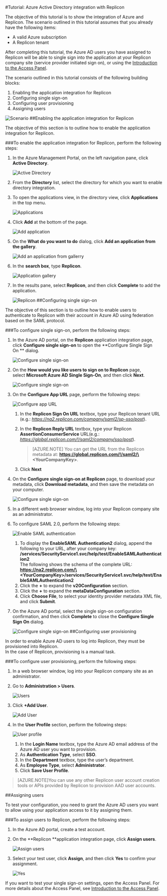 <properties 
    pageTitle="Tutorial: Azure Active Directory integration with Replicon | Microsoft Azure" 
    description="Learn how to use Replicon with Azure Active Directory to enable single sign-on, automated provisioning, and more!" 
    services="active-directory" 
    authors="markusvi"  
    documentationCenter="na" 
    manager="stevenpo"/>
<tags 
    ms.service="active-directory" 
    ms.devlang="na" 
    ms.topic="article" 
    ms.tgt_pltfrm="na" 
    ms.workload="identity" 
    ms.date="01/12/2016" 
    ms.author="markvi" />

#Tutorial: Azure Active Directory integration with Replicon
  
The objective of this tutorial is to show the integration of Azure and Replicon. The scenario outlined in this tutorial assumes that you already have the following items:

-   A valid Azure subscription
-   A Replicon tenant
  
After completing this tutorial, the Azure AD users you have assigned to Replicon will be able to single sign into the application at your Replicon company site (service provider initiated sign on), or using the [Introduction to the Access Panel](active-directory-saas-access-panel-introduction.md).
  
The scenario outlined in this tutorial consists of the following building blocks:

1.  Enabling the application integration for Replicon
2.  Configuring single sign-on
3.  Configuring user provisioning
4.  Assigning users

![Scenario](./media/active-directory-saas-replicon-tutorial/IC777798.png "Scenario")
##Enabling the application integration for Replicon
  
The objective of this section is to outline how to enable the application integration for Replicon.

###To enable the application integration for Replicon, perform the following steps:

1.  In the Azure Management Portal, on the left navigation pane, click **Active Directory**.

    ![Active Directory](./media/active-directory-saas-replicon-tutorial/IC700993.png "Active Directory")

2.  From the **Directory** list, select the directory for which you want to enable directory integration.

3.  To open the applications view, in the directory view, click **Applications** in the top menu.

    ![Applications](./media/active-directory-saas-replicon-tutorial/IC700994.png "Applications")

4.  Click **Add** at the bottom of the page.

    ![Add application](./media/active-directory-saas-replicon-tutorial/IC749321.png "Add application")

5.  On the **What do you want to do** dialog, click **Add an application from the gallery**.

    ![Add an application from gallerry](./media/active-directory-saas-replicon-tutorial/IC749322.png "Add an application from gallerry")

6.  In the **search box**, type **Replicon**.

    ![Application gallery](./media/active-directory-saas-replicon-tutorial/IC777799.png "Application gallery")

7.  In the results pane, select **Replicon**, and then click **Complete** to add the application.

    ![Replicon](./media/active-directory-saas-replicon-tutorial/IC777800.png "Replicon")
##Configuring single sign-on
  
The objective of this section is to outline how to enable users to authenticate to Replicon with their account in Azure AD using federation based on the SAML protocol.

###To configure single sign-on, perform the following steps:

1.  In the Azure AD portal, on the **Replicon** application integration page, click **Configure single sign-on** to open the **Configure Single Sign On ** dialog.

    ![Configure single sign-on](./media/active-directory-saas-replicon-tutorial/IC777801.png "Configure single sign-on")

2.  On the **How would you like users to sign on to Replicon** page, select **Microsoft Azure AD Single Sign-On**, and then click **Next**.

    ![Configure single sign-on](./media/active-directory-saas-replicon-tutorial/IC777802.png "Configure single sign-on")

3.  On the **Configure App URL** page, perform the following steps:

    ![Configure app URL](./media/active-directory-saas-replicon-tutorial/IC777803.png "Configure app URL")

    1.  In the **Replicon Sign On URL** textbox, type your Replicon tenant URL (e.g.: *https://na2.replicon.com/company/saml2/sp-sso/post*).
    2.  In the **Replicon Reply URL** textbox, type your Replicon **AssertionConsumerService** URL(e.g.: *https://global.replicon.com/!/saml2/company/sso/post*).  

        >[AZURE.NOTE] You can get the URL from the Replicon metadata at:
        **https://global.replicon.com/!/saml2/\<YourCompanyKey\>**.

    3.  Click **Next**

4.  On the **Configure single sign-on at Replicon** page, to download your metadata, click **Download metadata**, and then save the metadata on your computer.

    ![Configure single sign-on](./media/active-directory-saas-replicon-tutorial/IC777804.png "Configure single sign-on")

5.  In a different web browser window, log into your Replicon company site as an administrator.

6.  To configure SAML 2.0, perform the following steps:

    ![Enable SAML authentication](./media/active-directory-saas-replicon-tutorial/IC777805.png "Enable SAML authentication")

    1.  To display the **EnableSAML Authentication2** dialog, append the following to your URL, after your company key:  
        **/services/SecurityService1.svc/help/test/EnableSAMLAuthentication2**  
        The following shows the schema of the complete URL:  
        **https://na2.replicon.com/\<YourCompanyKey\>/services/SecurityService1.svc/help/test/EnableSAMLAuthentication2**
    2.  Click the **+** to expand the **v20Configuration** section.
    3.  Click the **+** to expand the **metaDataConfiguration** section.
    4.  Click **Choose File**, to select your identity provider metadata XML file, and click **Submit**.

7.  On the Azure AD portal, select the single sign-on configuration confirmation, and then click **Complete** to close the **Configure Single Sign On** dialog.

    ![Configure single sign-on](./media/active-directory-saas-replicon-tutorial/IC778418.png "Configure single sign-on")
##Configuring user provisioning
  
In order to enable Azure AD users to log into Replicon, they must be provisioned into Replicon.  
In the case of Replicon, provisioning is a manual task.

###To configure user provisioning, perform the following steps:

1.  In a web browser window, log into your Replicon company site as an administrator.

2.  Go to **Administration \> Users**.

    ![Users](./media/active-directory-saas-replicon-tutorial/IC777806.png "Users")

3.  Click **+Add User**.

    ![Add User](./media/active-directory-saas-replicon-tutorial/IC777807.png "Add User")

4.  In the **User Profile** section, perform the following steps:

    ![User profile](./media/active-directory-saas-replicon-tutorial/IC777808.png "User profile")

    1.  In the **Login Name** textbox, type the Azure AD email address of the Azure AD user you want to provision.
    2.  As **Authentication Type**, select **SSO**.
    3.  In the **Department** textbox, type the user’s department.
    4.  As **Employee Type**, select **Administrator**.
    5.  Click **Save User Profile**.

>[AZURE.NOTE]You can use any other Replicon user account creation tools or APIs provided by Replicon to provision AAD user accounts.

##Assigning users
  
To test your configuration, you need to grant the Azure AD users you want to allow using your application access to it by assigning them.

###To assign users to Replicon, perform the following steps:

1.  In the Azure AD portal, create a test account.

2.  On the **Replicon **application integration page, click **Assign users**.

    ![Assign users](./media/active-directory-saas-replicon-tutorial/IC777809.png "Assign users")

3.  Select your test user, click **Assign**, and then click **Yes** to confirm your assignment.

    ![Yes](./media/active-directory-saas-replicon-tutorial/IC767830.png "Yes")
  
If you want to test your single sign-on settings, open the Access Panel. For more details about the Access Panel, see [Introduction to the Access Panel](active-directory-saas-access-panel-introduction.md).